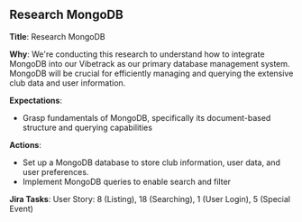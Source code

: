 ## Research MongoDB

**Title**: Research MongoDB

**Why**: We're conducting this research to understand how to integrate MongoDB into our Vibetrack as our primary database management system. MongoDB will be crucial for efficiently managing and querying the extensive club data and user information.

**Expectations**:
* Grasp fundamentals of MongoDB, specifically its document-based structure and querying capabilities

**Actions**:
* Set up a MongoDB database to store club information, user data, and user preferences.
* Implement MongoDB queries to enable search and filter

**Jira Tasks**: User Story: 8 (Listing), 18 (Searching), 1 (User Login), 5 (Special Event)

